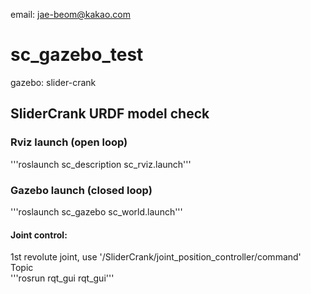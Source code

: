 email: jae-beom@kakao.com

# sc_gazebo_test
gazebo: slider-crank

## SliderCrank URDF model check

### Rviz launch (open loop)
'''roslaunch sc_description sc_rviz.launch'''

### Gazebo launch (closed loop)
'''roslaunch sc_gazebo sc_world.launch'''

#### Joint control:
1st revolute joint, use '/SliderCrank/joint_position_controller/command' Topic   
'''rosrun rqt_gui rqt_gui'''
